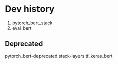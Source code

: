 # Dev history

1. pytorch_bert_stack
2. eval_bert

## Deprecated
pytorch_bert-deprecated
stack-layers
tf_keras_bert
